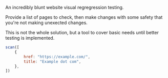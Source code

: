 An incredibly blunt website visual regregression testing.

Provide a list of pages to check, then make changes with some safety that you're not making unexected changes.

This is not the whole solution, but a tool to cover basic needs until better testing is implemented.

```js
scan([
	{
		href: "https://example.com/",
		title: "Example dot com",
	},
])
```
